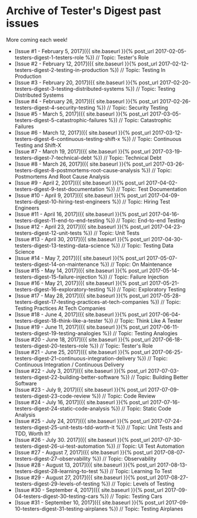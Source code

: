 Archive of Tester's Digest past issues
======================================

More coming each week!

* [Issue #1 - February 5, 2017]({{ site.baseurl }}{% post_url 2017-02-05-testers-digest-1-testers-role %}) // Topic: Tester's Role
* [Issue #2 - February 12, 2017]({{ site.baseurl }}{% post_url 2017-02-12-testers-digest-2-testing-in-production %}) // Topic: Testing In Production
* [Issue #3 - February 20, 2017]({{ site.baseurl }}{% post_url 2017-02-20-testers-digest-3-testing-distributed-systems %}) // Topic: Testing Distributed Systems
* [Issue #4 - February 26, 2017]({{ site.baseurl }}{% post_url 2017-02-26-testers-digest-4-security-testing %}) // Topic: Security Testing
* [Issue #5 - March 5, 2017]({{ site.baseurl }}{% post_url 2017-03-05-testers-digest-5-catastrophic-failures %}) // Topic: Catastrophic Failures
* [Issue #6 - March 12, 2017]({{ site.baseurl }}{% post_url 2017-03-12-testers-digest-6-continuous-testing-shift-x %}) // Topic: Continuous Testing and Shift-X
* [Issue #7 - March 19, 2017]({{ site.baseurl }}{% post_url 2017-03-19-testers-digest-7-technical-debt %}) // Topic: Technical Debt
* [Issue #8 - March 26, 2017]({{ site.baseurl }}{% post_url 2017-03-26-testers-digest-8-postmortems-root-cause-analysis %}) // Topic: Postmortems And Root Cause Analysis
* [Issue #9 - April 2, 2017]({{ site.baseurl }}{% post_url 2017-04-02-testers-digest-9-test-documentation %}) // Topic: Test Documentation
* [Issue #10 - April 9, 2017]({{ site.baseurl }}{% post_url 2017-04-09-testers-digest-10-hiring-test-engineers %}) // Topic: Hiring Test Engineers
* [Issue #11 - April 16, 2017]({{ site.baseurl }}{% post_url 2017-04-16-testers-digest-11-end-to-end-testing %}) // Topic: End-to-end Testing
* [Issue #12 - April 23, 2017]({{ site.baseurl }}{% post_url 2017-04-23-testers-digest-12-unit-tests %}) // Topic: Unit Tests
* [Issue #13 - April 30, 2017]({{ site.baseurl }}{% post_url 2017-04-30-testers-digest-13-testing-data-science %}) // Topic: Testing Data Science
* [Issue #14 - May 7, 2017]({{ site.baseurl }}{% post_url 2017-05-07-testers-digest-14-on-maintenance %}) // Topic: On Maintenance
* [Issue #15 - May 14, 2017]({{ site.baseurl }}{% post_url 2017-05-14-testers-digest-15-failure-injection %}) // Topic: Failure Injection
* [Issue #16 - May 21, 2017]({{ site.baseurl }}{% post_url 2017-05-21-testers-digest-16-exploratory-testing %}) // Topic: Exploratory Testing
* [Issue #17 - May 28, 2017]({{ site.baseurl }}{% post_url 2017-05-28-testers-digest-17-testing-practices-at-tech-companies %}) // Topic: Testing Practices At Tech Companies
* [Issue #18 - June 4, 2017]({{ site.baseurl }}{% post_url 2017-06-04-testers-digest-18-think-like-a-tester %}) // Topic: Think Like A Tester
* [Issue #19 - June 11, 2017]({{ site.baseurl }}{% post_url 2017-06-11-testers-digest-19-testing-analogies %}) // Topic: Testing Analogies
* [Issue #20 - June 18, 2017]({{ site.baseurl }}{% post_url 2017-06-18-testers-digest-20-testers-role %}) // Topic: Tester's Role
* [Issue #21 - June 25, 2017]({{ site.baseurl }}{% post_url 2017-06-25-testers-digest-21-continuous-integration-delivery %}) // Topic: Continuous Integration / Continuous Delivery
* [Issue #22 - July 3, 2017]({{ site.baseurl }}{% post_url 2017-07-03-testers-digest-22-building-better-software %}) // Topic: Building Better Software
* [Issue #23 - July 9, 2017]({{ site.baseurl }}{% post_url 2017-07-09-testers-digest-23-code-review %}) // Topic: Code Review
* [Issue #24 - July 16, 2017]({{ site.baseurl }}{% post_url 2017-07-16-testers-digest-24-static-code-analysis %}) // Topic: Static Code Analysis
* [Issue #25 - July 24, 2017]({{ site.baseurl }}{% post_url 2017-07-24-testers-digest-25-unit-tests-tdd-worth-it %}) // Topic: Unit Tests and TDD, Worth It?
* [Issue #26 - July 30. 2017]({{ site.baseurl }}{% post_url 2017-07-30-testers-digest-26-ui-test-automation %}) // Topic: UI Test Automation
* [Issue #27 - August 7, 2017]({{ site.baseurl }}{% post_url 2017-08-07-testers-digest-27-observability %}) // Topic: Observability
* [Issue #28 - August 13, 2017]({{ site.baseurl }}{% post_url 2017-08-13-testers-digest-28-learning-to-test %}) // Topic: Learning To Test
* [Issue #29 - August 27, 2017]({{ site.baseurl }}{% post_url 2017-08-27-testers-digest-29-levels-of-testing %}) // Topic: Levels of Testing
* [Issue #30 - September 4, 2017]({{ site.baseurl }}{% post_url 2017-09-04-testers-digest-30-testing-cars %}) // Topic: Testing Cars
* [Issue #31 - September 10, 2017]({{ site.baseurl }}{% post_url 2017-09-10-testers-digest-31-testing-airplanes %}) // Topic: Testing Airplanes
